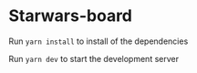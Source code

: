 # Starwars-board

Run `yarn install` to install of the dependencies

Run `yarn dev` to start the development server
